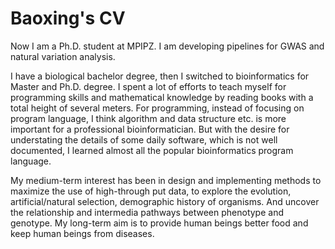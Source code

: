 # Baoxing's CV

Now I am a Ph.D. student at MPIPZ. I am developing pipelines for GWAS and natural variation analysis.

I have a biological bachelor degree, then I switched to bioinformatics for Master and Ph.D. degree. I spent a lot of efforts to teach myself for programming skills and mathematical knowledge by reading books with a total height of several meters. For programming, instead of focusing on program language, I think algorithm and data structure etc. is more important for a professional bioinformatician. But with the desire for understating the details of some daily software, which is not well documented, I learned almost all the popular bioinformatics program language.

My medium-term interest has been in design and implementing methods to maximize the use of high-through put data, to explore the evolution, artificial/natural selection, demographic history of organisms. And uncover the relationship and intermedia pathways between phenotype and genotype. My long-term aim is to provide human beings better food and keep human beings from diseases.
